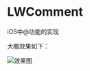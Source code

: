 # LWComment
iOS中@功能的实现

大概效果如下：

![效果图](https://upload-images.jianshu.io/upload_images/2026287-49fb5d714260b39a.gif?imageMogr2/auto-orient/strip)
